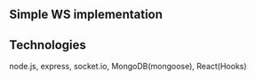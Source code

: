 ## Simple WS implementation

## Technologies

node.js, express, socket.io, MongoDB(mongoose), React(Hooks)
